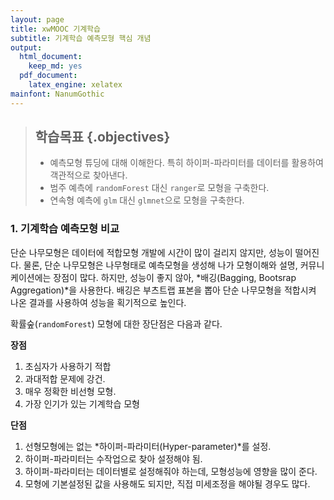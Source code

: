 ```yaml
---
layout: page
title: xwMOOC 기계학습
subtitle: 기계학습 예측모형 핵심 개념
output:
  html_document: 
    keep_md: yes
  pdf_document:
    latex_engine: xelatex
mainfont: NanumGothic
---
```

 
> ## 학습목표 {.objectives}
>
> * 예측모형 튜딩에 대해 이해한다. 특히 하이퍼-파라미터를 데이터를 활용하여 객관적으로 찾아낸다.
> * 범주 예측에 `randomForest` 대신 `ranger`로 모형을 구축한다.
> * 연속형 예측에 `glm` 대신 `glmnet`으로 모형을 구축한다.




### 1. 기계학습 예측모형 비교

단순 나무모형은 데이터에 적합모형 개발에 시간이 많이 걸리지 않지만, 성능이 떨어진다.
물론, 단순 나무모형은 나무형태로 예측모형을 생성해 나가 모형이해와 설명, 커뮤니케이션에는 장점이 많다.
하지만, 성능이 좋지 않아, *배깅(Bagging, Bootsrap Aggregation)*을 사용한다.
배깅은 부츠트랩 표본을 뽑아 단순 나무모형을 적합시켜 나온 결과를 사용하여 성능을 획기적으로 높인다.

확률숲(`randomForest`) 모형에 대한 장단점은 다음과 같다.

**장점** 

1. 초심자가 사용하기 적합
1. 과대적합 문제에 강건.
1. 매우 정확한 비선형 모형.
1. 가장 인기가 있는 기계학습 모형

**단점** 

1. 선형모형에는 없는 *하이퍼-파라미터(Hyper-parameter)*를 설정.
1. 하이퍼-파라미터는 수작업으로 찾아 설정해야 됨.
1. 하이퍼-파라미터는 데이터별로 설정해줘야 하는데, 모형성능에 영향을 많이 준다.
1. 모형에 기본설정된 값을 사용해도 되지만, 직접 미세조정을 해야될 경우도 많다.



